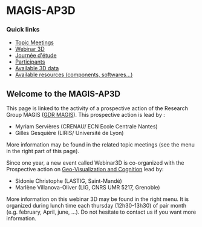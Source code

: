 # MAGIS-AP3D

### Quick links
 - [Topic Meetings](Topic/Readme.md)
 - [Webinar 3D](Media/README.md)
 - [Journée d'étude](Journee.md)
 - [Participants](Participants.md)
 - [Available 3D data](data.md)
 - [Available resources (components, softwares...)](Components.md)
 
## Welcome to the MAGIS-AP3D

This page is linked to the activity of a prospective action of the Research Group MAGIS ([GDR MAGIS](http://gdr-magis.imag.fr/)).
This prospective action is lead by :
  * Myriam Servières (CRENAU/ ECN Ecole Centrale Nantes)
  * Gilles Gesquière (LIRIS/ Université de Lyon)

More information may be found in the related topic meetings (see the menu in the right part of this page).

Since one year, a new event called Webinar3D is co-organized with the Prospective action on [Geo-Visualization and Cognition](http://gdr-magis.imag.fr/actions-prospectives/geo-visualisation-cognition/) lead by:
  * Sidonie Christophe (LASTIG, Saint-Mandé)
  * Marlène Villanova-Oliver (LIG, CNRS UMR 5217, Grenoble)

More information on this webinar 3D may be found in the right menu. It is organized during lunch time each thursday (12h30-13h30) of pair month (e.g. february, April, june, ...). Do not hesitate to contact us if you want more information.
